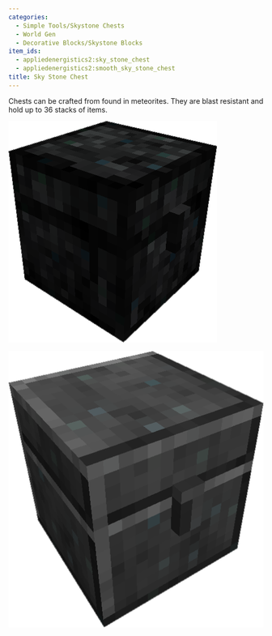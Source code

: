 ```yaml
---
categories:
  - Simple Tools/Skystone Chests
  - World Gen
  - Decorative Blocks/Skystone Blocks
item_ids:
  - appliedenergistics2:sky_stone_chest
  - appliedenergistics2:smooth_sky_stone_chest
title: Sky Stone Chest
---
```


Chests can be crafted from <ItemLink id="sky_stone_block" /> found in meteorites.
They are blast resistant and hold up to 36 stacks of items.

<div className="level"><div className="level-left">

<RecipeFor id="appliedenergistics2:sky_stone_chest" />

</div><div className="level-right">

![A picture of a sky stone chest](../../../public/assets/large/sky_stone_chest.png)

</div></div>
<div className="level"><div className="level-left">

<RecipeFor id="appliedenergistics2:smooth_sky_stone_chest" />

</div><div className="level-right">

![A picture of a sky stone block chest](../../../public/assets/large/sky_stone_block_chest.png)

</div></div>
